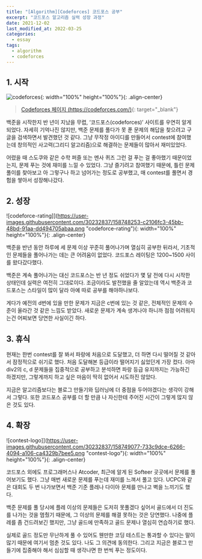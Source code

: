 ```yaml
---
title: "[Algorithm][Codeforces] 코드포스 공부"
excerpt: "코드포스 알고리즘 실력 성장 과정"
date: 2021-12-02
last_modified_at: 2022-03-25
categories:
  - essay
tags:
  - algorithm
  - codeforces
---
```


## 1. 시작

![codeforces](https://user-images.githubusercontent.com/30232837/158746634-4aab9715-9852-42b8-97fc-072ba47e8bd6.png "codeforces"){: width="100%" height="100%"}{: .align-center}

> [Codeforces 페이지 (https://codeforces.com/)](https://codeforces.com/){: target="_blank"}

백준을 시작한지 반 년이 지났을 무렵, ‘코드포스(codeforces)’ 사이트를 우연히 알게 되었다. 자세히 기억나진 않지만, 백준 문제를 풀다가 못 푼 문제의 해답을 찾으려고 구글을 검색하면서 발견했던 것 같다. 그냥 무작정 아이디를 만들어서 contest에 참여했는데 창의적인 사고력(그리디 알고리즘)으로 해결하는 문제들이 많아서 재미있었다. 

어렸을 때 스도쿠와 같은 수학 퍼즐 또는 멘사 퀴즈 그런 걸 푸는 걸 좋아했기 때문이었는지, 문제 푸는 것에 재미를 느낄 수 있었다. 그냥 즐기려고 참여했기 때문에, 틀린 문제 풀이를 찾아보고 아 그렇구나 하고 넘어가는 정도로 공부했고, 매 contest를 풀면서 경험을 쌓아서 성장해나갔다.

## 2. 성장

![codeforce-rating]](https://user-images.githubusercontent.com/30232837/158748253-c2106fc3-45bb-48bd-91aa-dd494705abaa.png "codeforce-rating"){: width="100%" height="100%"}{: .align-center}

백준을 반년 동안 하루에 세 문제 이상 꾸준히 풀어나가며 열심히 공부한 뒤라서, 기초적인 문제들을 풀어나가는 데는 큰 어려움이 없었다. 코드포스 레이팅은 1200~1500 사이를 왔다갔다했다. 

백준은 계속 풀어나가는 대신 코드포스는 반 년 정도 쉬었다가 몇 달 전에 다시 시작한 상태인데 실력은 여전히 그대로이다. 조금이라도 발전했을 줄 알았는데 역시 백준과 코드포스는 스타일이 많이 달라 아예 따로 공부를 해야하나보다. 

게다가 예전의 d번에 있을 만한 문제가 지금은 c번에 있는 것 같은, 전체적인 문제의 수준이 올라간 것 같은 느낌도 받았다. 새로운 문제가 계속 생겨나야 하니까 점점 어려워지는건 어찌보면 당연한 사실이긴 하다. 

## 3. 휴식

현재는 한번 contest를 잘 봐서 파랑에 처음으로 도달했고, 더 하면 다시 떨어질 것 같아서 잠정적으로 쉬기로 했다. 처음 도달해본 등급이라 떨어지기 싫었던게 가장 컸다. 아마 div2의 c, d 문제들을 집중적으로 공부하고 분석하면 파랑 등급 유지까지는 가능하긴 하겠지만, 그렇게까지 하고 싶은 마음이 딱히 없어서 시도하진 않았다. 

지금은 알고리즘보다는 블로그 만들기와 딥러닝에 더 중점을 두어야겠다는 생각이 강해서 그렇다. 또한 코드포스 공부를 더 할 만큼 나 자신한테 주어진 시간이 그렇게 많지 않은 것도 있다.

## 4. 확장

![contest-logo]](https://user-images.githubusercontent.com/30232837/158749077-733c9dce-6266-4094-a106-ca4329b7bee5.png "contest-logo"){: width="100%" height="100%"}{: .align-center}

코드포스 외에도 프로그래머스나 Atcoder, 최근에 알게 된 Softeer 곳곳에서 문제를 풀어보기도 했다. 그냥 매번 새로운 문제를 푸는데 재미를 느껴서 풀고 있다. UCPC와 같은 대회도 두 번 나가보면서 백준 기준 플레나 다이아 문제를 만나고 벽을 느끼기도 했다. 

백준 문제를 풀 당시에 플레 이상의 문제들은 도저히 못풀겠다 싶어서 골드에서 더 진도를 나가는 것을 멈췄기 때문에, 그 이상의 문제를 해결 못하는 것은 당연했다. 나중에 플레를 좀 건드려보긴 했지만, 그냥 골드에 만족하고 골드 문제나 열심히 연습하기로 했다. 

실제로 골드 정도만 무난하게 풀 수 있어도 웬만한 코딩 테스트는 통과할 수 있다는 말이 많기 때문에 여기서 멈춘 것도 있다. 나도 그 의견에 동의한다. 그리고 지금은 블로그 만들기에 집중해야 해서 심심할 때 생각나면 한 번씩 푸는 정도이다.